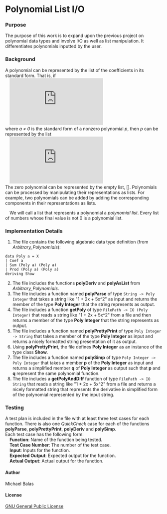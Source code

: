 # Polynomial List I/O
### Purpose
The purpose of this work is to expand upon the previous project on polynomial data types and involve I/O as well as list manipulation. It differentiates polynomials inputted by the user.
### Background
A polynomial can be represented by the list of the coefficients in its standard form. That is, if   <br />
&ensp;&ensp;![equation](https://latex.codecogs.com/gif.latex?a_0%20&plus;%20a_1%20*%20x%5E1%20&plus;%20a_2%20*%20x%5E2%20&plus;%20%5Ccdots%20&plus;%20a_m%20*%20x%5Em)  <br />
where *a ≠ 0* is the standard form of a nonzero polynomial *p*, then *p* can be represented by the list  <br />
&ensp;&ensp;![equation](https://latex.codecogs.com/gif.latex?%5Ba_0%2C%20a_1%2C%20...%2C%20a_m%5D.)  <br />
The zero polynomial can be represented by the empty list, []. Polynomials can be processed by manipulating their representations as lists. For example, two polynomials can be added by adding the corresponding components in their representations as lists. 

&ensp;&ensp;We will call a list that represents a polynomial a *polynomial list*. Every list of numbers whose final value is not 0 is a polynomial list.
### Implementation Details
1. The file contains the following algebraic data type definition (from *Arbitrary_Polynomials*):
``` 
data Poly a = X
| Coef a
| Sum (Poly a) (Poly a)
| Prod (Poly a) (Poly a)
deriving Show
```
2. The file includes the functions **polyDeriv** and **polyAsList** from *Arbitrary_Polynomials*. 
3. The file includes a function named **polyParse** of type
``` String -> Poly Integer ```
that takes a string like "1 + 2x + 5x^2" as input and returns the member of the type **Poly Integer** that the string represents as output. 
4. The file includes a function **getPoly** of type
``` FilePath -> IO (Poly Integer) ```
that reads a string like "1 + 2x + 5x^2" from a file and then returns a member of the type **Poly Integer** that the string represents as output.
5. The file includes a function named **polyPrettyPrint** of type
``` Poly Integer -> String ```
that takes a member of the type **Poly Integer** as input and returns a nicely formatted string presentation of it as output.
6. Using **polyPrettyPrint**, the file defines **Poly Integer** as an instance of the type class **Show**. 
7. The file includes a function named **polySimp** of type
``` Poly Integer -> Poly Integer ```
that takes a member **p** of the **Poly Integer** as input and returns a simplified member **q** of **Poly Integer** as output such that **p** and **q** represent the same polynomial function. 
8. The file includes a **getPolyAndDiff** function of type
``` FilePath -> IO String ```
that reads a string like "1 + 2x + 5x^2" from a file and returns a nicely formatted string that represents the derivative in simplified form of the polynomial represented by the input string. 
### Testing
A test plan is included in the file with at least three test cases for each function. There is also one *QuickCheck* case for each of the functions **polyParse**, **polyPrettyPrint**, **polyDeriv** and **polySimp**. <br />
Each test case has the following form:<br />
&ensp;&ensp;**Function**: Name of the function being tested.<br />
&ensp;&ensp;**Test Case Number**: The number of the test case.<br />
&ensp;&ensp;**Input**: Inputs for the function.<br />
&ensp;&ensp;**Expected Output**: Expected output for the function.<br />
&ensp;&ensp;**Actual Output**: Actual output for the function.<br />

#### Author
Michael Balas

#### License
[GNU General Public License](../LICENSE)
